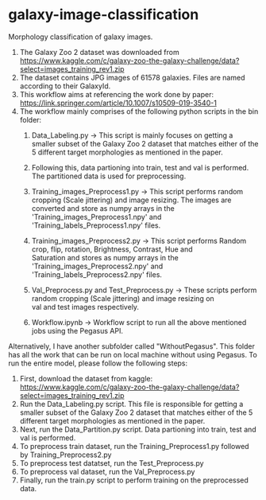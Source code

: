 # galaxy-image-classification
Morphology classification of galaxy images. 
1. The Galaxy Zoo 2 dataset was downloaded from https://www.kaggle.com/c/galaxy-zoo-the-galaxy-challenge/data?select=images_training_rev1.zip 
2. The dataset contains JPG images of 61578 galaxies. Files are named according to their GalaxyId.
3. This workflow aims at referencing the work done by paper: https://link.springer.com/article/10.1007/s10509-019-3540-1
4. The workflow mainly comprises of the following python scripts in the bin folder:
    1. Data_Labeling.py -> This script is mainly focuses on getting a smaller subset of the Galaxy Zoo 2 dataset that matches either of the 5 different target morphologies as mentioned in the paper.
    
    2. Following this, data partioning into train, test and val is performed. The partitioned data is used for preprocessing.
 
    3. Training_images_Preprocess1.py -> This script performs random cropping (Scale jittering) and image resizing. The images are        
    converted and store as numpy arrays in the 'Training_images_Preprocess1.npy' and 'Training_labels_Preprocess1.npy' files.
    
    4. Training_images_Preprocess2.py -> This script performs Random crop, flip, rotation, Brightness, Contrast, Hue and                  
    Saturation and stores as numpy arrays in the 'Training_images_Preprocess2.npy' and 'Training_labels_Preprocess2.npy' files.
    
    5. Val_Preprocess.py and Test_Preprocess.py -> These scripts perform random cropping (Scale jittering) and image resizing on          
    val and test images respectively.
    
    6. Workflow.ipynb -> Workflow script to run all the above mentioned jobs using the Pegasus API.


Alternatively, I have another subfolder called "WithoutPegasus". This folder has all the work that can be run on local machine without using Pegasus. To run the entire model, please follow the following steps:
1. First, download the dataset from kaggle: https://www.kaggle.com/c/galaxy-zoo-the-galaxy-challenge/data?select=images_training_rev1.zip 
2. Run the Data_Labeling.py script. This file is responsible for getting a smaller subset of the Galaxy Zoo 2 dataset that matches either of the 5 different target morphologies as mentioned in the paper.
3. Next, run the Data_Partition.py script. Data partioning into train, test and val is performed.
4. To preprocess train dataset, run the Training_Preprocess1.py followed by Training_Preprocess2.py
5. To preprocess test datatset, run the Test_Preprocess.py
6. To preprocess val dataset, run the Val_Preprocess.py
7. Finally, run the train.py script to perform training on the preprocessed data. 
    
